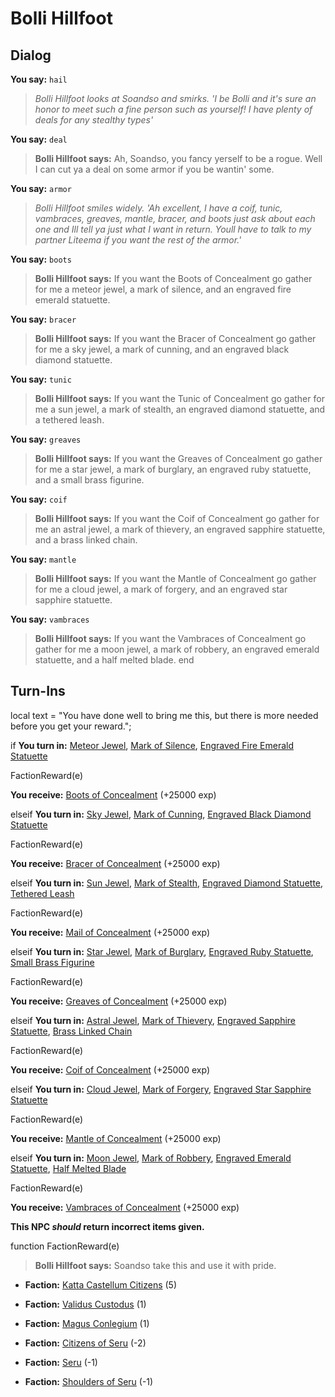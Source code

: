 # Bolli Hillfoot
## Dialog

**You say:** `hail`



>*Bolli Hillfoot looks at Soandso and smirks. 'I be Bolli and it's sure an honor to meet such a fine person such as yourself! I have plenty of deals for any stealthy types'*

**You say:** `deal`



>**Bolli Hillfoot says:** Ah, Soandso, you fancy yerself to be a rogue.  Well I can cut ya a deal on some armor if you be wantin' some.

**You say:** `armor`



>*Bolli Hillfoot smiles widely. 'Ah excellent, I have a coif, tunic, vambraces, greaves, mantle, bracer, and boots just ask about each one and Ill tell ya just what I want in return. Youll have to talk to my partner Liteema if you want the rest of the armor.'*

**You say:** `boots`



>**Bolli Hillfoot says:** If you want the Boots of Concealment go gather for me a meteor jewel, a mark of silence, and an engraved fire emerald statuette.

**You say:** `bracer`



>**Bolli Hillfoot says:** If you want the Bracer of Concealment go gather for me a sky jewel, a mark of cunning, and an engraved black diamond statuette.

**You say:** `tunic`



>**Bolli Hillfoot says:** If you want the Tunic of Concealment go gather for me a sun jewel, a mark of stealth, an engraved diamond statuette, and a tethered leash.

**You say:** `greaves`



>**Bolli Hillfoot says:** If you want the Greaves of Concealment go gather for me a star jewel, a mark of burglary, an engraved ruby statuette, and a small brass figurine.

**You say:** `coif`



>**Bolli Hillfoot says:** If you want the Coif of Concealment go gather for me an astral jewel, a mark of thievery, an engraved sapphire statuette, and a brass linked chain.

**You say:** `mantle`



>**Bolli Hillfoot says:** If you want the Mantle of Concealment go gather for me a cloud jewel, a mark of forgery, and an engraved star sapphire statuette.

**You say:** `vambraces`



>**Bolli Hillfoot says:** If you want the Vambraces of Concealment go gather for me a moon jewel, a mark of robbery, an engraved emerald statuette, and a half melted blade.
end

## Turn-Ins



local text = "You have done well to bring me this, but there is more needed before you get your reward.";



if **You turn in:** [Meteor Jewel](/item/4493), [Mark of Silence](/item/5285), [Engraved Fire Emerald Statuette](/item/5286)


FactionReward(e)


 **You receive:**  [Boots of Concealment](/item/3794) (+25000 exp)

elseif **You turn in:** [Sky Jewel](/item/4492), [Mark of Cunning](/item/5283), [Engraved Black Diamond Statuette](/item/5284)


FactionReward(e)


 **You receive:**  [Bracer of Concealment](/item/3793) (+25000 exp)

elseif **You turn in:** [Sun Jewel](/item/4488), [Mark of Stealth](/item/5296), [Engraved Diamond Statuette](/item/5273), [Tethered Leash](/item/5274)


FactionReward(e)


 **You receive:**  [Mail of Concealment](/item/3789) (+25000 exp)

elseif **You turn in:** [Star Jewel](/item/4490), [Mark of Burglary](/item/5278), [Engraved Ruby Statuette](/item/5279), [Small Brass Figurine](/item/5280)


FactionReward(e)


 **You receive:**  [Greaves of Concealment](/item/3791) (+25000 exp)

elseif **You turn in:** [Astral Jewel](/item/4494), [Mark of Thievery](/item/5269), [Engraved Sapphire Statuette](/item/5270), [Brass Linked Chain](/item/5271)


FactionReward(e)


 **You receive:**  [Coif of Concealment](/item/3788) (+25000 exp)

elseif **You turn in:** [Cloud Jewel](/item/4491), [Mark of Forgery](/item/5281), [Engraved Star Sapphire Statuette](/item/5282)


FactionReward(e)


 **You receive:**  [Mantle of Concealment](/item/3792) (+25000 exp)

elseif **You turn in:** [Moon Jewel](/item/4489), [Mark of Robbery](/item/5275), [Engraved Emerald Statuette](/item/5276), [Half Melted Blade](/item/5277)


FactionReward(e)


 **You receive:**  [Vambraces of Concealment](/item/3790) (+25000 exp)

**This NPC *should* return incorrect items given.**

function FactionReward(e)

>**Bolli Hillfoot says:** Soandso take this and use it with pride.

* __Faction:__ [Katta Castellum Citizens](/faction/1502) (5)

* __Faction:__ [Validus Custodus](/faction/1503) (1)

* __Faction:__ [Magus Conlegium](/faction/1504) (1)

* __Faction:__ [Citizens of Seru](/faction/1499) (-2)

* __Faction:__ [Seru](/faction/1483) (-1)

* __Faction:__ [Shoulders of Seru](/faction/1487) (-1)